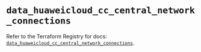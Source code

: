 # `data_huaweicloud_cc_central_network_connections`

Refer to the Terraform Registry for docs: [`data_huaweicloud_cc_central_network_connections`](https://registry.terraform.io/providers/huaweicloud/huaweicloud/1.71.1/docs/data-sources/cc_central_network_connections).
